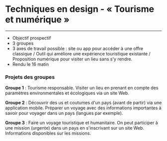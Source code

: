 # Techniques en design - « Tourisme et numérique »

---

- Objectif prospectif
- 3 groupes
- 3 axes de travail possible : site ou app pour accéder à une offre classique / Outil qui améliore une expérience touristique existante / Proposition numérique pour visiter un lieu sans s'y rendre.
- Rendu le 16 matin



### Projets des groupes

**Groupe 1** : Tourisme responsable. Visiter un lieu en prenant en compte des paramètres environmentales et écologiques via un site Web.

**Groupe 2** : Découvrir des us et coutumes d'un pays (avant de partir) via une application mobile. Préparer un voyage avec des informations importantes à savoir pour voyager dans un pays (langues par exemple).

**Groupe 3** : Faire un voyage touristique et humanitaire. On peut participer à une mission (urgente) dans un pays en s'inscrivant sur un site Web. Informations disponibles sur les missions.
